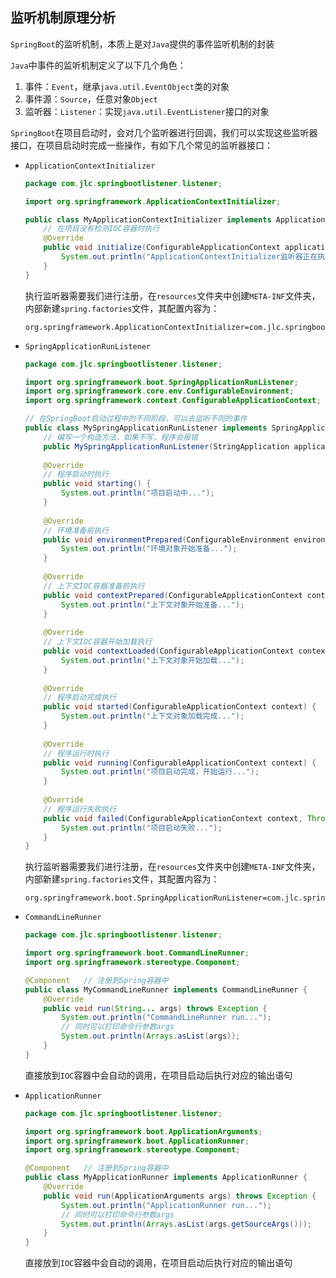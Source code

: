 ## 监听机制原理分析

`SpringBoot`的监听机制，本质上是对`Java`提供的事件监听机制的封装

`Java`中事件的监听机制定义了以下几个角色：

1. 事件：`Event`，继承`java.util.EventObject`类的对象
2. 事件源：`Source`，任意对象`Object`
3. 监听器：`Listener`：实现`java.util.EventListener`接口的对象

`SpringBoot`在项目启动时，会对几个监听器进行回调，我们可以实现这些监听器接口，在项目启动时完成一些操作，有如下几个常见的监听器接口：

- `ApplicationContextInitializer`

  ```java
  package com.jlc.springbootlistener.listener;
  
  import org.springframework.ApplicationContextInitializer;
  
  public class MyApplicationContextInitializer implements ApplicationContextInitializer {
      // 在项目没有检测IOC容器时执行
      @Override
      public void initialize(ConfigurableApplicationContext applicationContext) {
          System.out.println("ApplicationContextInitializer监听器正在执行...");
      }
  }
  ```

  执行监听器需要我们进行注册，在`resources`文件夹中创建`META-INF`文件夹，内部新建`spring.factories`文件，其配置内容为：

  ```properties
  org.springframework.ApplicationContextInitializer=com.jlc.springbootlistener.listener.MyApplicationContextInitializer
  ```

- `SpringApplicationRunListener`

  ```java
  package com.jlc.springbootlistener.listener;
  
  import org.springframework.boot.SpringApplicationRunListener;
  import org.springframework.core.env.ConfigurableEnvironment;
  import org.springframework.context.ConfigurableApplicationContext;
  
  // 在SpringBoot启动过程中的不同阶段，可以去监听不同的事件
  public class MySpringApplicationRunListener implements SpringApplicationRunListener {
      // 编写一个构造方法，如果不写，程序会报错
      public MySpringApplicationRunListener(StringApplication application, String[] args) {}
      
      @Override
      // 程序启动时执行
      public void starting() {   
          System.out.println("项目启动中...");
      }
      
      @Override
      // 环境准备前执行
      public void environmentPrepared(ConfigurableEnvironment environment) {
          System.out.println("环境对象开始准备...");
      }
      
      @Override
      // 上下文IOC容器准备前执行
      public void contextPrepared(ConfigurableApplicationContext context) {
          System.out.println("上下文对象开始准备...");
      }
      
      @Override
      // 上下文IOC容器开始加载执行
      public void contextLoaded(ConfigurableApplicationContext context) {
          System.out.println("上下文对象开始加载...");
      }
      
      @Override
      // 程序启动完成执行
      public void started(ConfigurableApplicationContext context) {
          System.out.println("上下文对象加载完成...");
      }
      
      @Override
      // 程序运行时执行
      public void running(ConfigurableApplicationContext context) {
          System.out.println("项目启动完成，开始运行...");
      }
      
      @Override
      // 程序运行失败执行
      public void failed(ConfigurableApplicationContext context, Throwable exception) {
          System.out.println("项目启动失败...");
      }
  }
  ```

  执行监听器需要我们进行注册，在`resources`文件夹中创建`META-INF`文件夹，内部新建`spring.factories`文件，其配置内容为：

  ```properties
  org.springframework.boot.SpringApplicationRunListener=com.jlc.springbootlistener.listener.MySpringApplicationRunListener
  ```

- `CommandLineRunner`

  ```java
  package com.jlc.springbootlistener.listener;
  
  import org.springframework.boot.CommandLineRunner;
  import org.springframework.stereotype.Component;
  
  @Component   // 注册到Spring容器中
  public class MyCommandLineRunner implements CommandLineRunner {
      @Override
      public void run(String... args) throws Exception {
          System.out.println("CommandLineRunner run...");
          // 同时可以打印命令行参数args
          System.out.println(Arrays.asList(args));
      }
  }
  ```

  直接放到`IOC`容器中会自动的调用，在项目启动后执行对应的输出语句

- `ApplicationRunner`

  ```java
  package com.jlc.springbootlistener.listener;
  
  import org.springframework.boot.ApplicationArguments;
  import org.springframework.boot.ApplicationRunner;
  import org.springframework.stereotype.Component;
  
  @Component   // 注册到Spring容器中
  public class MyApplicationRunner implements ApplicationRunner {
      @Override
      public void run(ApplicationArguments args) throws Exception {
          System.out.println("ApplicationRunner run...");
          // 同时可以打印命令行参数args
          System.out.println(Arrays.asList(args.getSourceArgs()));
      }
  }
  ```

  直接放到`IOC`容器中会自动的调用，在项目启动后执行对应的输出语句